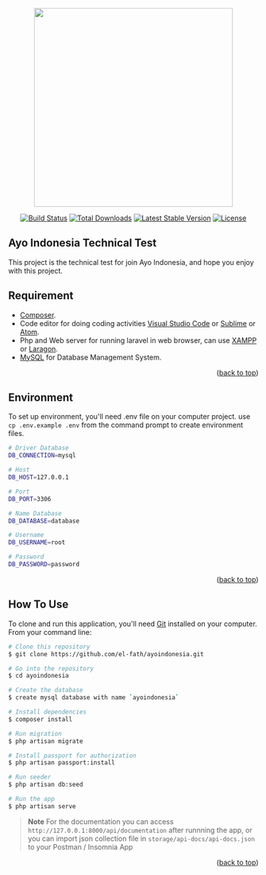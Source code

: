 <p align="center"><a href="https://laravel.com" target="_blank"><img src="https://raw.githubusercontent.com/laravel/art/master/logo-lockup/5%20SVG/2%20CMYK/1%20Full%20Color/laravel-logolockup-cmyk-red.svg" width="400"></a></p>

<p align="center">
<a href="https://travis-ci.org/laravel/framework"><img src="https://travis-ci.org/laravel/framework.svg" alt="Build Status"></a>
<a href="https://packagist.org/packages/laravel/framework"><img src="https://poser.pugx.org/laravel/framework/d/total.svg" alt="Total Downloads"></a>
<a href="https://packagist.org/packages/laravel/framework"><img src="https://poser.pugx.org/laravel/framework/v/stable.svg" alt="Latest Stable Version"></a>
<a href="https://packagist.org/packages/laravel/framework"><img src="https://poser.pugx.org/laravel/framework/license.svg" alt="License"></a>
</p>

## Ayo Indonesia Technical Test

This project is the technical test for join Ayo Indonesia, and hope you enjoy with this project.

## Requirement

- [Composer](https://getcomposer.org/).
- Code editor for doing coding activities [Visual Studio Code](https://code.visualstudio.com/) or [Sublime](https://www.sublimetext.com/) or [Atom](https://atom.io/).
- Php and Web server for running laravel in web browser, can use [XAMPP](https://www.apachefriends.org/) or [Laragon](https://laragon.org/).
- [MySQL](https://www.mysql.com/downloads/) for Database Management System.

<p align="right">(<a href="#top">back to top</a>)</p>

## Environment

To set up environment, you'll need .env file on your computer project. use `cp .env.example .env` from the command prompt to create environment files.

```bash
# Driver Database
DB_CONNECTION=mysql 

# Host
DB_HOST=127.0.0.1

# Port
DB_PORT=3306 

# Name Database
DB_DATABASE=database

# Username
DB_USERNAME=root 

# Password
DB_PASSWORD=password
```

<p align="right">(<a href="#top">back to top</a>)</p>

## How To Use

To clone and run this application, you'll need [Git](https://git-scm.com) installed on your computer. From your command line:

```bash
# Clone this repository
$ git clone https://github.com/el-fath/ayoindonesia.git

# Go into the repository
$ cd ayoindonesia

# Create the database
$ create mysql database with name `ayoindonesia`

# Install dependencies
$ composer install

# Run migration
$ php artisan migrate

# Install passport for authorization
$ php artisan passport:install

# Run seeder
$ php artisan db:seed

# Run the app
$ php artisan serve
```

> **Note**
> For the documentation you can access `http://127.0.0.1:8000/api/documentation` after runnning the app,
> or you can import json collection file in `storage/api-docs/api-docs.json` to your Postman / Insomnia App

<p align="right">(<a href="#top">back to top</a>)</p>
